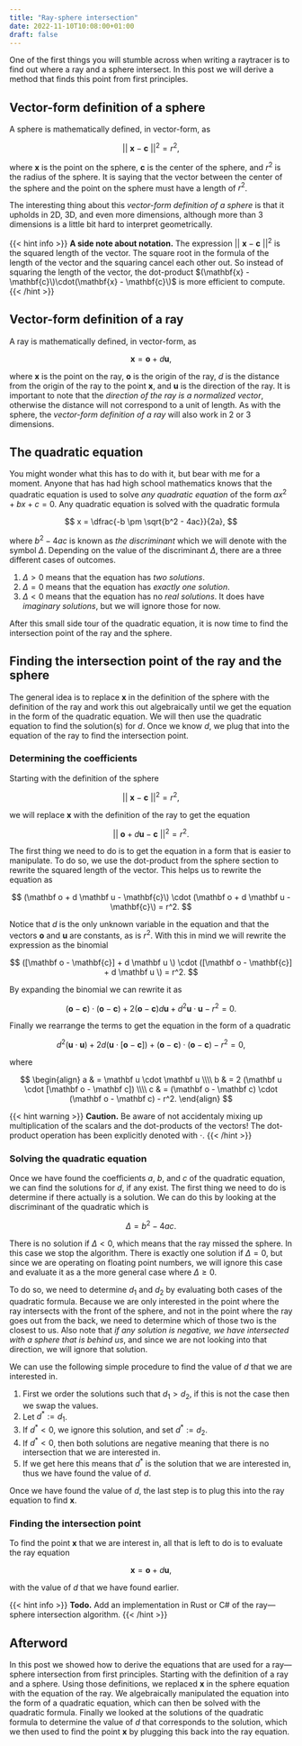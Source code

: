 ```yaml
---
title: "Ray-sphere intersection"
date: 2022-11-10T10:08:00+01:00
draft: false
---
```


One of the first things you will stumble across when writing a raytracer is to find out where a ray and a sphere intersect.
In this post we will derive a method that finds this point from first principles.

## Vector-form definition of a sphere

A sphere is mathematically defined, in vector-form, as

$$
||\ \mathbf{x} - \mathbf{c}\ ||^2 = r^2,
$$

where $\mathbf{x}$ is the point on the sphere, $\mathbf{c}$ is the center of the sphere, and $r^2$ is the radius of the sphere.
It is saying that the vector between the center of the sphere and the point on the sphere must have a length of $r^2$.

<tikz>
    <script type="text/tikz">
        \begin{tikzpicture}
            \shade[shading=ball, ball color=white] (0,0) circle (4);
            \draw[dashed] (0,0) ellipse (4cm and 1.5cm);
            \draw[->, dashed] (0, 0) -- (2.2, -1.2) node[xshift=-0.8cm,yshift=0.8cm] {\LARGE $r$};
        \end{tikzpicture}
    </script>
</tikz>

The interesting thing about this _vector-form definition of a sphere_ is that it upholds in 2D, 3D, and even more dimensions, although more than 3 dimensions is a little bit hard to interpret geometrically.

{{< hint info >}}
**A side note about notation.** The expression $||\ \mathbf{x} - \mathbf{c}\ ||^2$ is the squared length of the vector. 
The square root in the formula of the length of the vector and the squaring cancel each other out. 
So instead of squaring the length of the vector, the dot-product $(\mathbf{x} - \mathbf{c}\)\cdot(\mathbf{x} - \mathbf{c}\)$ is more efficient to compute.
{{< /hint >}}

## Vector-form definition of a ray

A ray is mathematically defined, in vector-form, as

$$
\mathbf x = \mathbf o + d \mathbf u,
$$

where $\mathbf x$ is the point on the ray, $\mathbf o$ is the origin of the ray, $d$ is the distance from the origin of the ray to the point $\mathbf x$, and $\mathbf u$ is the direction of the ray. It is important to note that the _direction of the ray is a normalized vector_, otherwise the distance will not correspond to a unit of length. As with the sphere, the _vector-form definition of a ray_ will also work in 2 or 3 dimensions.

## The quadratic equation

You might wonder what this has to do with it, but bear with me for a moment. Anyone that has had high school mathematics knows that the quadratic equation is used to solve _any quadratic equation_ of the form $ax^2 + bx + c = 0$. 
Any quadratic equation is solved with the quadratic formula 

$$
x = \dfrac{-b \pm \sqrt{b^2 - 4ac}}{2a},
$$

where $b^2 - 4ac$ is known as _the discriminant_ which we will denote with the symbol $\Delta$.
Depending on the value of the discriminant $\Delta$, there are a three different cases of outcomes.

 1. $\Delta > 0$ means that the equation has _two solutions_.
 2. $\Delta = 0$ means that the equation has _exactly one solution_.
 3. $\Delta < 0$ means that the equation has no _real solutions_. It does have _imaginary solutions_, but we will ignore those for now.

After this small side tour of the quadratic equation, it is now time to find the intersection point of the ray and the sphere.

## Finding the intersection point of the ray and the sphere

The general idea is to replace $\mathbf x$ in the definition of the sphere with the definition of the ray and work this out algebraically until we get the equation in the form of the quadratic equation. We will then use the quadratic equation to find the solution(s) for $d$. Once we know $d$, we plug that into the equation of the ray to find the intersection point.

### Determining the coefficients

Starting with the definition of the sphere 

$$||\ \mathbf{x} - \mathbf{c}\ ||^2 = r^2,$$

we will replace $\mathbf{x}$ with the definition of the ray to get the equation

$$||\ \mathbf o + d \mathbf u - \mathbf{c}\ ||^2 = r^2.$$

The first thing we need to do is to get the equation in a form that is easier to manipulate. To do so, we use the dot-product from the sphere section to rewrite the squared length of the vector. This helps us to rewrite the equation as

$$
(\mathbf o + d \mathbf u - \mathbf{c}\) \cdot (\mathbf o + d \mathbf u - \mathbf{c}\) = r^2.
$$

Notice that $d$ is the only unknown variable in the equation and that the vectors $\mathbf{o}$ and $\mathbf{u}$ are constants, as is $r^2$. With this in mind we will rewrite the expression as the binomial

$$
([\mathbf o - \mathbf{c}] + d \mathbf u \) \cdot ([\mathbf o - \mathbf{c}] + d \mathbf u \) = r^2.
$$

By expanding the binomial we can rewrite it as 

$$
(\mathbf o - \mathbf c)\cdot (\mathbf o - \mathbf c) + 2(\mathbf o - \mathbf c) d \mathbf u + d^2 \mathbf u \cdot \mathbf u - r^2 = 0.
$$

Finally we rearrange the terms to get the equation in the form of a quadratic

$$
d^2 (\mathbf u \cdot \mathbf u) + 2d (\mathbf u \cdot [\mathbf o - \mathbf c]) + (\mathbf o - \mathbf c) \cdot (\mathbf o - \mathbf c) - r^2 = 0,
$$

where 

$$
\begin{align} 
    a & = \mathbf u \cdot \mathbf u  \\\\
    b & = 2 (\mathbf u \cdot [\mathbf o - \mathbf c]) \\\\
    c & = (\mathbf o - \mathbf c) \cdot (\mathbf o - \mathbf c) - r^2.
\end{align}
$$

{{< hint warning >}}
**Caution.** Be aware of not accidentaly mixing up multiplication of the scalars and the dot-products of the vectors!
The dot-product operation has been explicitly denoted with $\cdot$.
{{< /hint >}}

### Solving the quadratic equation

Once we have found the coefficients $a$, $b$, and $c$ of the quadratic equation, we can find the solutions for $d$, if any exist. The first thing we need to do is determine if there actually is a solution. We can do this by looking at the discriminant of the quadratic which is 

$$
\Delta = b^2 - 4ac.
$$

There is no solution if $\Delta < 0$, which means that the ray missed the sphere. In this case we stop the algorithm. There is exactly one solution if $\Delta = 0$, but since we are operating on floating point numbers, we will ignore this case and evaluate it as a the more general case where $\Delta \geq 0$.

To do so, we need to determine $d_1$ and $d_2$ by evaluating both cases of the quadratic formula. Because we are only interested in the point where the ray intersects with the front of the sphere, and not in the point where the ray goes out from the back, we need to determine which of those two is the closest to us. Also note that _if any solution is negative, we have intersected with a sphere that is behind us_, and since we are not looking into that direction, we will ignore that solution.

We can use the following simple procedure to find the value of $d$ that we are interested in.

 1. First we order the solutions such that $d_1 > d_2$, if this is not the case then we swap the values.
 2. Let $d^* := d_1$.
 3. If $d^* < 0$, we ignore this solution, and set $d^* := d_2$.
 4. If $d^* < 0$, then both solutions are negative meaning that there is no intersection that we are interested in.
 5. If we get here this means that $d^*$ is the solution that we are interested in, thus we have found the value of $d$.

Once we have found the value of $d$, the last step is to plug this into the ray equation to find $\mathbf{x}$.

### Finding the intersection point

To find the point $\mathbf x$ that we are interest in, all that is left to do is to evaluate the ray equation

$$
\mathbf x = \mathbf o + d \mathbf u,
$$

with the value of $d$ that we have found earlier.

{{< hint info >}}
**Todo.** Add an implementation in Rust or C# of the ray—sphere intersection algorithm.
{{< /hint >}}

## Afterword

In this post we showed how to derive the equations that are used for a ray—sphere intersection from first principles. Starting with the definition of a ray and a sphere. Using those definitions, we replaced $\mathbf{x}$ in the sphere equation with the equation of the ray. We algebraically manipulated the equation into the form of a quadratic equation, which can then be solved with the quadratic formula. Finally we looked at the solutions of the quadratic formula to determine the value of $d$ that corresponds to the solution, which we then used to find the point $\mathbf x$ by plugging this back into the ray equation.

<!-- ## Implementation of the theory

Now that we have a mathematical procedure to find the intersection point between a ray and a sphere, it is time to implement this as a procedure in code that we can use to solve this problem. To show a few different implementations, we will implemente it with C#, Rust, and Javascript. -->